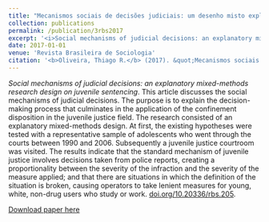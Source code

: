 ```yaml
---
title: "Mecanismos sociais de decisões judiciais: um desenho misto explicativo sobre a aplicação da medida socioeducativa de internação"
collection: publications
permalink: /publication/3rbs2017
excerpt: '<i>Social mechanisms of judicial decisions: an explanatory mixed-methods research design on juvenile sentencing</i>. This paper is the result of my MA research on juvenile sentencing in São Paulo. It summarises the result of a mixed-methods research: the first part employs quantitative methods to assess the best (legal and extra-legal) predictors of judicial decision concerning the confinement of young offenders; the second part draws on direct observations at the juvenile courthouse to help explain the mechanisms of the previously estimated coefficients. [doi.org/10.20336/rbs.205](http://www.sbsociologia.com.br/rbsociologia/index.php/rbs/article/view/281).'
date: 2017-01-01
venue: 'Revista Brasileira de Sociologia'
citation: '<b>Oliveira, Thiago R.</b> (2017). &quot;Mecanismos sociais de decisões judiciais: um desenho misto explicativo sobre a aplicação da medida socioeducativa de internação.&quot; <i>Revista Brasileira de Sociologia</i>. 5(10).'
---
```

*Social mechanisms of judicial decisions: an explanatory mixed-methods research design on juvenile sentencing*. This article discusses the social mechanisms of judicial decisions. The purpose is to explain the decision-making process that culminates in the application of the confinement disposition in the juvenile justice field. The research consisted of an explanatory mixed-methods design. At first, the existing hypotheses were tested with a representative sample of adolescents who went through the courts between 1990 and 2006. Subsequently a juvenile justice courtroom was visited. The results indicate that the standard mechanism of juvenile justice involves decisions taken from police reports, creating a proportionality between the severity of the infraction and the severity of the measure applied; and that there are situations in which the definition of the situation is broken, causing operators to take lenient measures for young, white, non-drug users who study or work. [doi.org/10.20336/rbs.205](http://www.sbsociologia.com.br/rbsociologia/index.php/rbs/article/view/281).

[Download paper here](http://oliveirathiago.github.io/files/paper_2017rbs.pdf)
